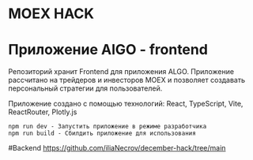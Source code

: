 # MOEX HACK 
# Приложение AlGO - frontend

Репозиторий хранит Frontend для приложения ALGO. Приложение рассчитано на трейдеров и инвесторов MOEX и позволяет
создавать персональный стратегии для пользователей.

Приложение создано с помощью технологий: React, TypeScript, Vite, ReactRouter, Plotly.js 

```
npm run dev - Запустить приложение в режиме разработчика
npm run build - Сбилдить приложение для использования
```

#Backend
https://github.com/iliaNecrov/december-hack/tree/main
